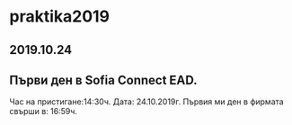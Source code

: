 # praktika2019

## 2019.10.24

## Първи ден в Sofia Connect EAD.
Час на пристигане:14:30ч.
Дата: 24.10.2019г.
 Първия ми ден в фирмата свърши в: 16:59ч.
